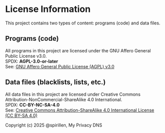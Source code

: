 # License Information

This project contains two types of content: programs (code) and data files.

## Programs (code)
All programs in this project are licensed under the GNU Affero General Public License v3.0.  
SPDX: **AGPL-3.0-or-later**  
See: [GNU Affero General Public License (AGPL) v3.0](LICENSE-AGPL-3.0.txt)

## Data files (blacklists, lists, etc.)
All data files in this project are licensed under Creative Commons Attribution-NonCommercial-ShareAlike 4.0 International.  
SPDX: **CC-BY-NC-SA-4.0**  
See: [Creative Commons Attribution-ShareAlike 4.0 International License (CC BY-SA 4.0)](LICENSE-CC-BY-NC-SA-4.0.txt)

Copyright (c) 2025 @spirillen, My Privacy DNS
